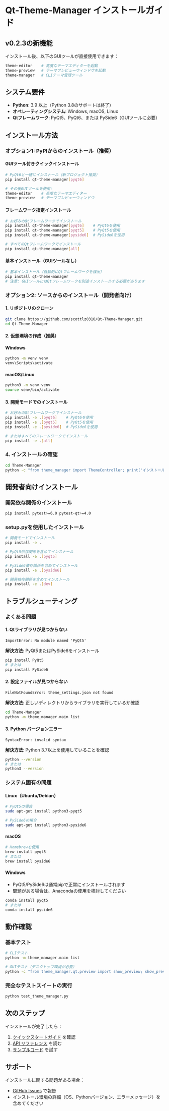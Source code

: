 # Qt-Theme-Manager インストールガイド

## v0.2.3の新機能

インストール後、以下のGUIツールが直接使用できます：

```bash
theme-editor    # 高度なテーマエディターを起動
theme-preview   # テーマプレビューウィンドウを起動
theme-manager   # CLIテーマ管理ツール
```

## システム要件

- **Python**: 3.9 以上（Python 3.8のサポートは終了）
- **オペレーティングシステム**: Windows, macOS, Linux
- **Qtフレームワーク**: PyQt5、PyQt6、または PySide6（GUIツールに必要）

## インストール方法

### オプション1: PyPIからのインストール（推奨）

#### GUIツール付きクイックインストール
```bash
# PyQt6と一緒にインストール（新プロジェクト推奨）
pip install qt-theme-manager[pyqt6]

# その後GUIツールを使用:
theme-editor    # 高度なテーマエディター
theme-preview   # テーマプレビューウィンドウ
```

#### フレームワーク指定インストール
```bash
# お好みのQtフレームワークでインストール
pip install qt-theme-manager[pyqt6]    # PyQt6を使用
pip install qt-theme-manager[pyqt5]    # PyQt5を使用
pip install qt-theme-manager[pyside6]  # PySide6を使用

# すべてのQtフレームワークでインストール
pip install qt-theme-manager[all]
```

#### 基本インストール（GUIツールなし）
```bash
# 基本インストール（自動的にQtフレームワークを検出）
pip install qt-theme-manager
# 注意: GUIツールにはQtフレームワークを別途インストールする必要があります
```

### オプション2: ソースからのインストール（開発者向け）

#### 1. リポジトリのクローン

```bash
git clone https://github.com/scottlz0310/Qt-Theme-Manager.git
cd Qt-Theme-Manager
```

#### 2. 仮想環境の作成（推奨）

#### Windows
```bash
python -m venv venv
venv\Scripts\activate
```

#### macOS/Linux
```bash
python3 -m venv venv
source venv/bin/activate
```

#### 3. 開発モードでのインストール

```bash
# お好みのQtフレームワークでインストール
pip install -e .[pyqt6]    # PyQt6を使用
pip install -e .[pyqt5]    # PyQt5を使用
pip install -e .[pyside6]  # PySide6を使用

# またはすべてのフレームワークでインストール
pip install -e .[all]
```

### 4. インストールの確認

```bash
cd Theme-Manager
python -c "from theme_manager import ThemeController; print('インストール成功')"
```

## 開発者向けインストール

### 開発依存関係のインストール

```bash
pip install pytest>=6.0 pytest-qt>=4.0
```

### setup.pyを使用したインストール

```bash
# 開発モードでインストール
pip install -e .

# PyQt5依存関係を含めてインストール
pip install -e .[pyqt5]

# PySide6依存関係を含めてインストール
pip install -e .[pyside6]

# 開発依存関係を含めてインストール
pip install -e .[dev]
```

## トラブルシューティング

### よくある問題

#### 1. Qtライブラリが見つからない
```
ImportError: No module named 'PyQt5'
```

**解決方法**: PyQt5またはPySide6をインストール
```bash
pip install PyQt5
# または
pip install PySide6
```

#### 2. 設定ファイルが見つからない
```
FileNotFoundError: theme_settings.json not found
```

**解決方法**: 正しいディレクトリからライブラリを実行しているか確認
```bash
cd Theme-Manager
python -m theme_manager.main list
```

#### 3. Python バージョンエラー
```
SyntaxError: invalid syntax
```

**解決方法**: Python 3.7以上を使用していることを確認
```bash
python --version
# または
python3 --version
```

### システム固有の問題

#### Linux（Ubuntu/Debian）
```bash
# PyQt5の場合
sudo apt-get install python3-pyqt5

# PySide6の場合
sudo apt-get install python3-pyside6
```

#### macOS
```bash
# Homebrewを使用
brew install pyqt5
# または
brew install pyside6
```

#### Windows
- PyQt5/PySide6は通常pipで正常にインストールされます
- 問題がある場合は、Anacondaの使用を検討してください

```bash
conda install pyqt5
# または
conda install pyside6
```

## 動作確認

### 基本テスト
```bash
# CLIテスト
python -m theme_manager.main list

# GUIテスト（デスクトップ環境が必要）
python -c "from theme_manager.qt.preview import show_preview; show_preview()"
```

### 完全なテストスイートの実行
```bash
python test_theme_manager.py
```

## 次のステップ

インストールが完了したら：

1. [クイックスタートガイド](README_ja.md#クイックスタート) を確認
2. [API リファレンス](README_ja.md#api-リファレンス) を読む
3. [サンプルコード](examples/) を試す

## サポート

インストールに関する問題がある場合：
- [GitHub Issues](https://github.com/scottlz0310/Theme-Manager/issues) で報告
- インストール環境の詳細（OS、Pythonバージョン、エラーメッセージ）を含めてください
